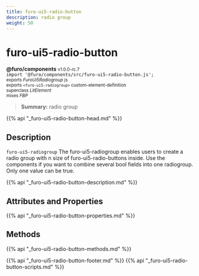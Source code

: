 ```yaml
---
title: furo-ui5-radio-button
description: radio group
weight: 50
---
```


# furo-ui5-radio-button
**@furo/components** <small>v1.0.0-rc.7</small>
<br>`import '@furo/components/src/furo-ui5-radio-button.js';`<small>
<br>exports *FuroUi5Radiogroup* js
<br>exports `<furo-ui5-radiogroup>` custom-element-definition
<br>superclass *LitElement*
<br> mixes *FBP*</small>

> **Summary:** radio group

{{% api "_furo-ui5-radio-button-head.md" %}}

## Description

`furo-ui5-radiogroup`
The furo-ui5-radiogroup enables users to create a radio group with n size of furo-ui5-radio-buttons inside.
Use the components if you want to combine several bool fields into one radiogroup.
Only one value can be true.

{{% api "_furo-ui5-radio-button-description.md" %}}


## Attributes and Properties
{{% api "_furo-ui5-radio-button-properties.md" %}}




## Methods
{{% api "_furo-ui5-radio-button-methods.md" %}}






{{% api "_furo-ui5-radio-button-footer.md" %}}
{{% api "_furo-ui5-radio-button-scripts.md" %}}
